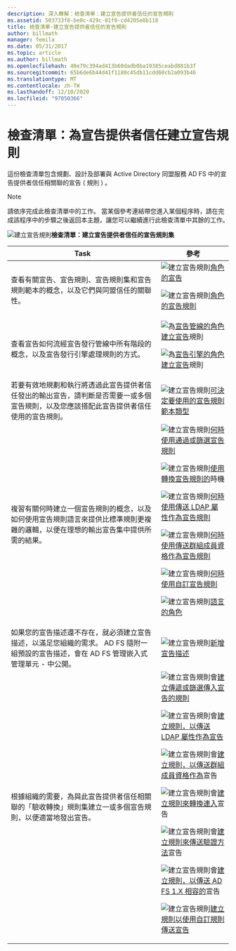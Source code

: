 ```yaml
---
description: 深入瞭解：檢查清單：建立宣告提供者信任的宣告規則
ms.assetid: 503733f8-be0c-429c-81f0-cd4205e8b118
title: 檢查清單-建立宣告提供者信任的宣告規則
author: billmath
manager: femila
ms.date: 05/31/2017
ms.topic: article
ms.author: billmath
ms.openlocfilehash: 40e79c394ad413b60dadb0ba19385ceabd881b3f
ms.sourcegitcommit: 65b6de6b44d41f1180c45db11cdd60cb2a093b46
ms.translationtype: MT
ms.contentlocale: zh-TW
ms.lasthandoff: 12/10/2020
ms.locfileid: "97050366"
---
```

# <a name="checklist-creating-claim-rules-for-a-claims-provider-trust"></a>檢查清單：為宣告提供者信任建立宣告規則


這份檢查清單包含規劃、設計及部署與 Active Directory 同盟服務 AD FS 中的宣告提供者信任相關聯的宣告 \( 規則 \) 。

> [!NOTE]
> 請依序完成此檢查清單中的工作。 當某個參考連結帶您進入某個程序時，請在完成該程序中的步驟之後返回本主題，讓您可以繼續進行此檢查清單中其餘的工作。

![建立宣告規則](media/2b05dce3-938f-4168-9b8f-1f4398cbdb9b.gif)**檢查清單：建立宣告提供者信任的宣告規則集**

|Task|參考|
|--------|-------------|
|查看有關宣告、宣告規則、宣告規則集和宣告規則範本的概念，以及它們與同盟信任的關聯性。|![建立宣告規則](media/faa393df-4856-4431-9eda-4f4e5be72a90.gif)[角色的宣告](../../ad-fs/technical-reference/The-Role-of-Claims.md)<p>![建立宣告規則](media/faa393df-4856-4431-9eda-4f4e5be72a90.gif)[角色的宣告規則](../../ad-fs/technical-reference/The-Role-of-Claim-Rules.md)|
|查看宣告如何流經宣告發行管線中所有階段的概念，以及宣告發行引擎處理規則的方式。|![為](media/faa393df-4856-4431-9eda-4f4e5be72a90.gif)[宣告管線的角色建立宣告](../../ad-fs/technical-reference/The-Role-of-the-Claims-Pipeline.md)規則<p>![為](media/faa393df-4856-4431-9eda-4f4e5be72a90.gif)[宣告引擎的角色建立宣告](../../ad-fs/technical-reference/The-Role-of-the-Claims-Engine.md)規則|
|若要有效地規劃和執行將透過此宣告提供者信任發出的輸出宣告，請判斷是否需要一或多個宣告規則，以及您應該搭配此宣告提供者信任使用的宣告規則。|![建立宣告規則](media/faa393df-4856-4431-9eda-4f4e5be72a90.gif)[可決定要使用的宣告規則範本類型](../../ad-fs/technical-reference/Determine-the-Type-of-Claim-Rule-Template-to-Use.md)|
|複習有關何時建立一個宣告規則的概念，以及如何使用宣告規則語言來提供比標準規則更複雜的邏輯，以便在理想的輸出宣告集中提供所需的結果。|![建立宣告規則](media/faa393df-4856-4431-9eda-4f4e5be72a90.gif)[何時使用通過或篩選宣告規則](../../ad-fs/technical-reference/When-to-Use-a-Pass-Through-or-Filter-Claim-Rule.md)<p>![建立宣告規則](media/faa393df-4856-4431-9eda-4f4e5be72a90.gif)[使用轉換宣告規則的](../../ad-fs/technical-reference/When-to-Use-a-Transform-Claim-Rule.md)時機<p>![建立宣告規則](media/faa393df-4856-4431-9eda-4f4e5be72a90.gif)[何時使用傳送 LDAP 屬性作為宣告規則](../../ad-fs/technical-reference/When-to-Use-a-Send-LDAP-Attributes-as-Claims-Rule.md)<p>![建立宣告規則](media/faa393df-4856-4431-9eda-4f4e5be72a90.gif)[何時使用傳送群組成員資格作為宣告規則](../../ad-fs/technical-reference/When-to-Use-a-Send-Group-Membership-as-a-Claim-Rule.md)<p>![建立宣告規則](media/faa393df-4856-4431-9eda-4f4e5be72a90.gif)[何時使用自訂宣告規則](../../ad-fs/technical-reference/When-to-Use-a-Custom-Claim-Rule.md)<p>![建立宣告規則](media/faa393df-4856-4431-9eda-4f4e5be72a90.gif)[語言的角色](../../ad-fs/technical-reference/The-Role-of-the-Claim-Rule-Language.md)|
|如果您的宣告描述還不存在，就必須建立宣告描述，以滿足您組織的需求。 AD FS 隨附一組預設的宣告描述，會在 AD FS 管理嵌入式管理單元 \- 中公開。|![建立宣告規則](media/15dd35b6-6cc6-421f-93f8-7109920e7144.gif)[新增宣告描述](../../ad-fs/operations/Add-a-Claim-Description.md)|
|根據組織的需要，為與此宣告提供者信任相關聯的「驗收轉換」規則集建立一或多個宣告規則，以便適當地發出宣告。|![建立宣告規則會](media/15dd35b6-6cc6-421f-93f8-7109920e7144.gif)[建立傳遞或篩選傳入宣告的規則](../../ad-fs/operations/Create-a-Rule-to-Pass-Through-or-Filter-an-Incoming-Claim.md)<p>![建立宣告規則會](media/15dd35b6-6cc6-421f-93f8-7109920e7144.gif)[建立規則，以傳送 LDAP 屬性作為宣告](../../ad-fs/operations/Create-a-Rule-to-Send-LDAP-Attributes-as-Claims.md)<p>![建立宣告規則會](media/15dd35b6-6cc6-421f-93f8-7109920e7144.gif)[建立規則，以傳送群組成員資格作為](../../ad-fs/operations/Create-a-Rule-to-Send-Group-Membership-as-a-Claim.md)宣告<p>![建立宣告規則會](media/15dd35b6-6cc6-421f-93f8-7109920e7144.gif)[建立規則來轉換連入](../../ad-fs/operations/Create-a-Rule-to-Transform-an-Incoming-Claim.md)宣告<p>![建立宣告規則會](media/15dd35b6-6cc6-421f-93f8-7109920e7144.gif)[建立規則來傳送驗證方法](../../ad-fs/operations/Create-a-Rule-to-Send-an-Authentication-Method-Claim.md)宣告<p>![建立宣告規則會](media/15dd35b6-6cc6-421f-93f8-7109920e7144.gif)[建立規則，以傳送 AD FS 1.X 相容的](../../ad-fs/operations/Create-a-Rule-to-Send-an-AD-FS-1x-Compatible-Claim.md)宣告<p>![建立宣告規則](media/15dd35b6-6cc6-421f-93f8-7109920e7144.gif)[建立規則以使用自訂規則傳送宣告](../../ad-fs/operations/Create-a-Rule-to-Send-Claims-Using-a-Custom-Rule.md)|


